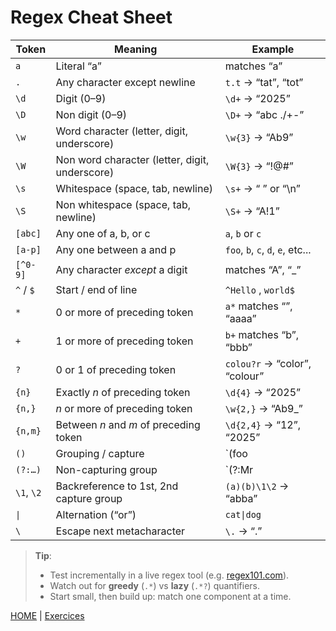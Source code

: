 # Regex Cheat Sheet

| **Token**   | **Meaning**                             | **Example**              |
|-------------|-----------------------------------------|--------------------------|
| `a`         | Literal “a”                             | matches “a”             |
| `.`         | Any character except newline           | `t.t` → “tat”, “tot”     |
| `\d`        | Digit (0–9)                             | `\d+` → “2025”           |
| `\D`        | Non digit (0–9)                             | `\D+` → “abc ./\+-”           |
| `\w`        | Word character (letter, digit, underscore) | `\w{3}` → “Ab9”      |
| `\W`        | Non word character (letter, digit, underscore) | `\W{3}` → “!@#”      |
| `\s`        | Whitespace (space, tab, newline)        | `\s+` → “ ” or “\n”      |
| `\S`        | Non whitespace (space, tab, newline)        | `\S+` → “A!1”      |
| `[abc]`     | Any one of a, b, or c                   | `a`, `b` or `c`        |
| `[a-p]`     | Any one between a and p                 | `foo`, `b`, `c`, `d`, `e`, etc...       |
| `[^0-9]`    | Any character _except_ a digit          | matches “A”, “_”         |
| `^` / `$`   | Start / end of line                     | `^Hello` , `world$`      |
| `*`         | 0 or more of preceding token            | `a*` matches “”, “aaaa”  |
| `+`         | 1 or more of preceding token            | `b+` matches “b”, “bbb”  |
| `?`         | 0 or 1 of preceding token               | `colou?r` → “color”, “colour” |
| `{n}`       | Exactly _n_ of preceding token          | `\d{4}` → “2025”         |
| `{n,}`      | _n_ or more of preceding token          | `\w{2,}` → “Ab9_”        |
| `{n,m}`     | Between _n_ and _m_ of preceding token  | `\d{2,4}` → “12”, “2025” |
| `()`        | Grouping / capture                      | `(foo|bar)`             |
| `(?:…)`     | Non-capturing group                     | `(?:Mr|Ms)\.`           |
| `\1`, `\2`  | Backreference to 1st, 2nd capture group | `(a)(b)\1\2` → “abba”    |
| `\|`         | Alternation (“or”)                      | `cat\|dog`               |
| `\`         | Escape next metacharacter               | `\.` → “.”              |

> **Tip**:  
> - Test incrementally in a live regex tool (e.g. [regex101.com](https://regex101.com)).  
> - Watch out for **greedy** (`.*`) vs **lazy** (`.*?`) quantifiers.  
> - Start small, then build up: match one component at a time.

[HOME](README.md) | [Exercices](exercices.md) 

